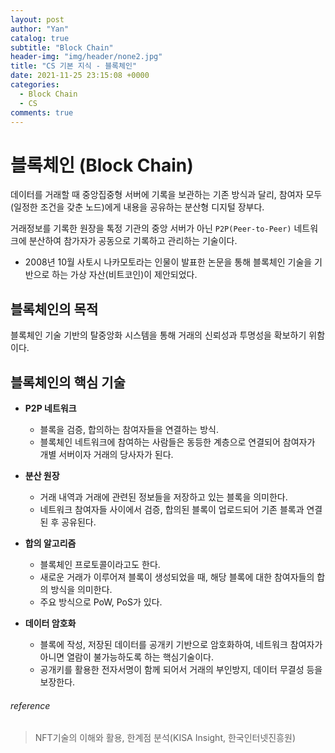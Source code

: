 ```yaml
---
layout: post
author: "Yan"
catalog: true
subtitle: "Block Chain"
header-img: "img/header/none2.jpg"
title: "CS 기본 지식 - 블록체인"
date: 2021-11-25 23:15:08 +0000
categories:
  - Block Chain
  - CS
comments: true
---
```


# 블록체인 (Block Chain)

데이터를 거래할 때 중앙집중형 서버에 기록을 보관하는 기존 방식과 달리, 참여자 모두(일정한 조건을 갖춘 노드)에게 내용을 공유하는 분산형 디지털 장부다.

거래정보를 기록한 원장을 톡정 기관의 중앙 서버가 아닌 `P2P(Peer-to-Peer)` 네트워크에 분산하여 참가자가 공동으로 기록하고 관리하는 기술이다.

- 2008년 10월 사토시 나카모토라는 인물이 발표한 논문을 통해 블록체인 기술을 기반으로 하는 가상 자산(비트코인)이 제안되었다.

## 블록체인의 목적

블록체인 기술 기반의 탈중앙화 시스템을 통해 거래의 신뢰성과 투명성을 확보하기 위함이다.

## 블록체인의 핵심 기술

- **P2P 네트워크**

  - 블록을 검증, 합의하는 참여자들을 연결하는 방식.
  - 블록체인 네트워크에 참여하는 사람들은 동등한 계층으로 연결되어 참여자가 개별 서버이자 거래의 당사자가 된다.

- **분산 원장**

  - 거래 내역과 거래에 관련된 정보들을 저장하고 있는 블록을 의미한다.
  - 네트워크 참여자들 사이에서 검증, 합의된 블록이 업로드되어 기존 블록과 연결된 후 공유된다.

- **합의 알고리즘**

  - 블록체인 프로토콜이라고도 한다.
  - 새로운 거래가 이루어져 블록이 생성되었을 때, 해당 블록에 대한 참여자들의 합의 방식을 의미한다.
  - 주요 방식으로 PoW, PoS가 있다.

- **데이터 암호화**
  - 블록에 작성, 저장된 데이터를 공개키 기반으로 암호화하여, 네트워크 참여자가 아니면 열람이 불가능하도록 하는 핵심기술이다.
  - 공개키를 활용한 전자서명이 함께 되어서 거래의 부인방지, 데이터 무결성 등을 보장한다.

###### reference

> NFT기술의 이해와 활용, 한계점 분석(KISA Insight, 한국인터넷진흥원)
